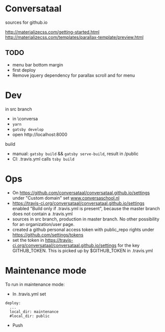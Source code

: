 # Conversataal
sources for github.io

http://materializecss.com/getting-started.html
http://materializecss.com/templates/parallax-template/preview.html

## TODO

* menu bar bottom margin
* first deploy
* Remove jquery dependency for parallax scroll and for menu


# Dev

in src branch

* in \conversa
* `yarn`
* `gatsby develop`
* open http://localhost:8000

build

* manual: `gatsby build` && `gatsby serve-build`, result in /public
* CI: .travis.yml calls `tsby build`

# Ops

* On https://github.com/conversataal/conversataal.github.io/settings under "Custom domain" set www.conversaschool.nl
* https://travis-ci.org/conversataal/conversataal.github.io/settings enabled "Build only if .travis.yml is present", because the master branch does not contain a .travis.yml
* sources in src branch, production in master branch. No other possibility for an organization/user page.
* created a github personal access token with public_repo rights under https://github.com/settings/tokens
* set the token in https://travis-ci.org/conversataal/conversataal.github.io/settings for the key GITHUB_TOKEN. This is picked up by $GITHUB_TOKEN in .travis.yml

# Maintenance mode

To run in maintenance mode:

* In .travis.yml set
```
deploy:
  ...
  local_dir: maintenance
  #local_dir: public
```
* Push